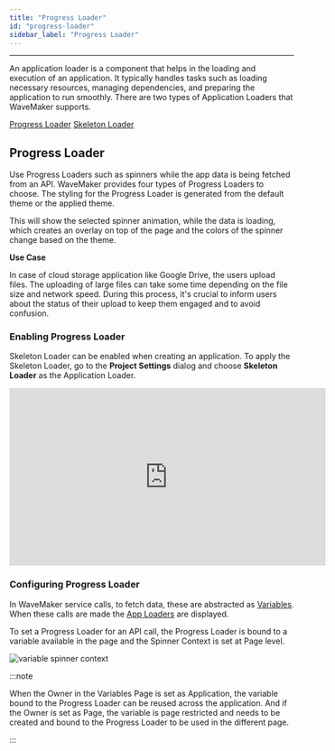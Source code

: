 ```yaml
---
title: "Progress Loader"
id: "progress-loader"
sidebar_label: "Progress Loader"
---
```

---

An application loader is a component that helps in the loading and execution of an application. It typically handles tasks such as loading necessary resources, managing dependencies, and preparing the application to run smoothly. There are two types of Application Loaders that WaveMaker supports.

[Progress Loader](#progress-loader)
[Skeleton Loader](#skeleton-loader)


## Progress Loader

Use Progress Loaders such as spinners while the app data is being fetched from an API. WaveMaker provides four types of Progress Loaders to choose. The styling for the Progress Loader is generated from the default theme or the applied theme.

This will show the selected spinner animation, while the data is loading, which creates an overlay on top of the page and the colors of the spinner change based on the theme.

**Use Case**

In case of cloud storage application like Google Drive, the users upload files. The uploading of large files can take some time depending on the file size and network speed. During this process, it's crucial to inform users about the status of their upload to keep them engaged and to avoid confusion.

### Enabling Progress Loader

Skeleton Loader can be enabled when creating an application. To apply the Skeleton Loader, go to the **Project Settings** dialog and choose **Skeleton Loader** as the Application Loader.

<iframe width="560" height="315" src="https://embed.app.guidde.com/playbooks/91V6g5TKcWZD77JPv9aAYR"   frameborder="0" allow="autoplay; encrypted-media" allowfullscreen="allowfullscreen"></iframe>

### Configuring Progress Loader

In WaveMaker service calls, to fetch data, these are abstracted as [Variables](/learn/app-development/variables/). When these calls are made the [App Loaders](#application-loader) are displayed.

To set a Progress Loader for an API call, the Progress Loader is bound to a variable available in the page and the Spinner Context is set at Page level.

![variable spinner context](/learn/assets/variable-spinner-context.png)

:::note

When the Owner in the Variables Page is set as Application, the variable bound to the Progress Loader can be reused across the application. And if the Owner is set as Page, the variable is page restricted and needs to be created and bound to the Progress Loader to be used in the different page.

:::

